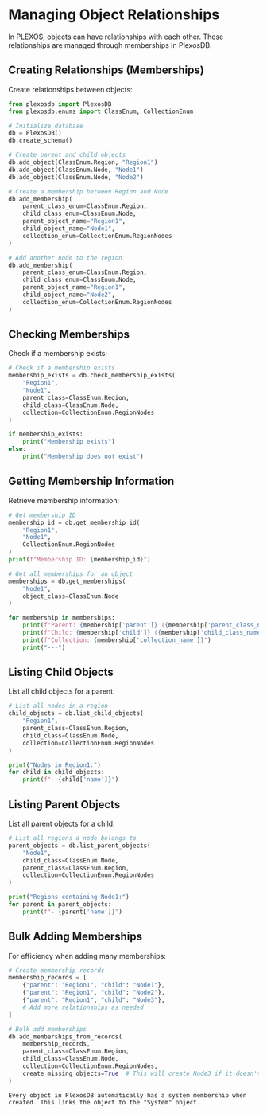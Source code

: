 # Managing Object Relationships

In PLEXOS, objects can have relationships with each other. These relationships are managed through memberships in PlexosDB.

## Creating Relationships (Memberships)

Create relationships between objects:

```python
from plexosdb import PlexosDB
from plexosdb.enums import ClassEnum, CollectionEnum

# Initialize database
db = PlexosDB()
db.create_schema()

# Create parent and child objects
db.add_object(ClassEnum.Region, "Region1")
db.add_object(ClassEnum.Node, "Node1")
db.add_object(ClassEnum.Node, "Node2")

# Create a membership between Region and Node
db.add_membership(
    parent_class_enum=ClassEnum.Region,
    child_class_enum=ClassEnum.Node,
    parent_object_name="Region1",
    child_object_name="Node1",
    collection_enum=CollectionEnum.RegionNodes
)

# Add another node to the region
db.add_membership(
    parent_class_enum=ClassEnum.Region,
    child_class_enum=ClassEnum.Node,
    parent_object_name="Region1",
    child_object_name="Node2",
    collection_enum=CollectionEnum.RegionNodes
)
```

## Checking Memberships

Check if a membership exists:

```python
# Check if a membership exists
membership_exists = db.check_membership_exists(
    "Region1",
    "Node1",
    parent_class=ClassEnum.Region,
    child_class=ClassEnum.Node,
    collection=CollectionEnum.RegionNodes
)

if membership_exists:
    print("Membership exists")
else:
    print("Membership does not exist")
```

## Getting Membership Information

Retrieve membership information:

```python
# Get membership ID
membership_id = db.get_membership_id(
    "Region1",
    "Node1",
    CollectionEnum.RegionNodes
)
print(f"Membership ID: {membership_id}")

# Get all memberships for an object
memberships = db.get_memberships(
    "Node1",
    object_class=ClassEnum.Node
)

for membership in memberships:
    print(f"Parent: {membership['parent']} ({membership['parent_class_name']})")
    print(f"Child: {membership['child']} ({membership['child_class_name']})")
    print(f"Collection: {membership['collection_name']}")
    print("---")
```

## Listing Child Objects

List all child objects for a parent:

```python
# List all nodes in a region
child_objects = db.list_child_objects(
    "Region1",
    parent_class=ClassEnum.Region,
    child_class=ClassEnum.Node,
    collection=CollectionEnum.RegionNodes
)

print("Nodes in Region1:")
for child in child_objects:
    print(f"- {child['name']}")
```

## Listing Parent Objects

List all parent objects for a child:

```python
# List all regions a node belongs to
parent_objects = db.list_parent_objects(
    "Node1",
    child_class=ClassEnum.Node,
    parent_class=ClassEnum.Region,
    collection=CollectionEnum.RegionNodes
)

print("Regions containing Node1:")
for parent in parent_objects:
    print(f"- {parent['name']}")
```

## Bulk Adding Memberships

For efficiency when adding many memberships:

```python
# Create membership records
membership_records = [
    {"parent": "Region1", "child": "Node1"},
    {"parent": "Region1", "child": "Node2"},
    {"parent": "Region1", "child": "Node3"},
    # Add more relationships as needed
]

# Bulk add memberships
db.add_memberships_from_records(
    membership_records,
    parent_class=ClassEnum.Region,
    child_class=ClassEnum.Node,
    collection=CollectionEnum.RegionNodes,
    create_missing_objects=True  # This will create Node3 if it doesn't exist
)
```

```{note}
Every object in PlexosDB automatically has a system membership when created. This links the object to the "System" object.
```
